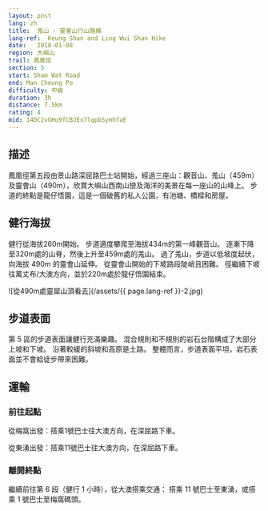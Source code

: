 ```yaml
---
layout: post
lang: zh
title:  羗山 - 靈會山行山路線
lang-ref:  Keung Shan and Ling Wui Shan Hike
date:   2018-01-08
region: 大嶼山
trail: 鳳凰徑
section: 5
start: Sham Wat Road
end: Man Cheung Po
difficulty: 中級
duration: 3h
distance: 7.5km
rating: 4
mid: 14DC2vGHu9fCBJEx7lqpbSymhfaE
---
```

## 描述

鳳凰徑第五段由景山路深屈路巴士站開始，經過三座山：觀音山、羗山（459m）及靈會山（490m），欣賞大嶼山西南山巒及海洋的美景在每一座山的山峰上。 步道的終點是龍仔悟園，這是一個破舊的私人公園，有池塘、橋樑和房屋。

## 健行海拔

健行從海拔260m開始。 步道適度攀爬至海拔434m的第一峰觀音山。 逐漸下降至320m處的山脊，然後上升至459m處的羗山。 過了羗山，步道以低坡度起伏，向海拔 490m 的靈會山延伸。 從靈會山開始的下坡路段陡峭且困難。 徑繼續下坡往萬丈布/大澳方向，並於220m處於龍仔悟園結束。

![從490m處靈犀山頂看去](/assets/{{ page.lang-ref }}-2.jpg)

## 步道表面

第 5 區的步道表面讓健行充滿樂趣。 混合規則和不規則的岩石台階構成了大部分上坡和下坡。 沿著較緩的斜坡和高原是土路。 整體而言，步道表面平坦，岩石表面並不會給徒步帶來困難。

## 運輸

### 前往起點

從梅窩出發：搭乘1號巴士往大澳方向，在深屈路下車。

從東湧出發：搭乘11號巴士往大澳方向，在深屈路下車。

### 離開終點

繼續前往第 6 段（健行 1 小時），從大澳搭乘交通：
搭乘 11 號巴士至東湧，或搭乘 1 號巴士至梅窩碼頭。